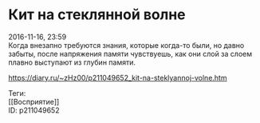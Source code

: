 Кит на стеклянной волне
========================

   
 2016-11-16, 23:59   
  Когда внезапно требуются знания, которые когда-то были, но давно забыты, после напряжения памяти чувствуешь, как они слой за слоем плавно выступают из глубин памяти.   
    
 <https://diary.ru/~zHz00/p211049652_kit-na-steklyannoj-volne.htm>   
   
 Теги:   
 [[Восприятие]]   
 ID: p211049652